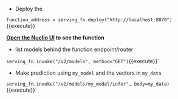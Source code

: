- Deploy the 

`function_address = serving_fn.deploy("http://localhost:8070")`{{execute}}


**[Open the Nuclio UI](https://[[HOST_SUBDOMAIN]]-8070-[[KATACODA_HOST]].[[KATACODA_DOMAIN]]/projects/coda-[[HOST_SUBDOMAIN]]/functions/coda-[[HOST_SUBDOMAIN]]-serving/code) to see the function**

- list models behind the function endpoint/router

`serving_fn.invoke("/v2/models", method="GET")`{{execute}}`

- Make prediction using `my_model` and the vectors in `my_data`

`serving_fn.invoke("/v2/models/my_model/infer", body=my_data)`{{execute}}`
